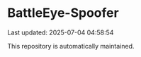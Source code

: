 # BattleEye-Spoofer

Last updated: 2025-07-04 04:58:54

This repository is automatically maintained.
